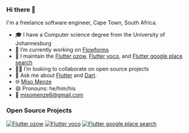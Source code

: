 ### Hi there 👋

I'm a freelance software engineer, Cape Town, South Africa.

- 🎓 I have a Computer science degree from the University of Johannesburg 
- 🧱 I’m currently working on [Flowforms](https:flowforms.co.za)
- 🔭 I maintain the [Flutter ozow](https://pub.dev/packages/flutter_ozow), [Flutter yoco](https://pub.dev/packages/flutter_yoco), and [Flutter google place search](https://pub.dev/packages/flutter_google_place_search)
- 🧑‍💻 I’m looking to collaborate on open source projects
- 💬 Ask me about [Flutter](https://flutter.dev) and [Dart](https://dart.dev).
- 🌐 [Miso Menze](misomenze.info)
- 😄 Pronouns: he/him/his
- 📧 misomenze6@gmail.com

### Open Source Projects

[![Flutter ozow](https://github-readme-stats.vercel.app/api/pin/?username=Miso-0&repo=flutter_ozow)](https://github.com/Miso-0/flutter_ozow)
[![Flutter yoco](https://github-readme-stats.vercel.app/api/pin/?username=Miso-0&repo=flutter_yoco)](https://github.com/Miso-0/flutter_yoco)
[![Flutter google place search](https://github-readme-stats.vercel.app/api/pin/?username=Miso-0&repo=flutter_google_place_search)](https://github.com/Miso-0/flutter_google_place_search)

